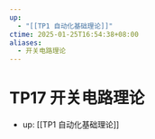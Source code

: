 ```yaml
---
up:
  - "[[TP1 自动化基础理论]]"
ctime: 2025-01-25T16:54:38+08:00
aliases:
  - 开关电路理论
---
```


# TP17 开关电路理论

- up: [[TP1 自动化基础理论]]
